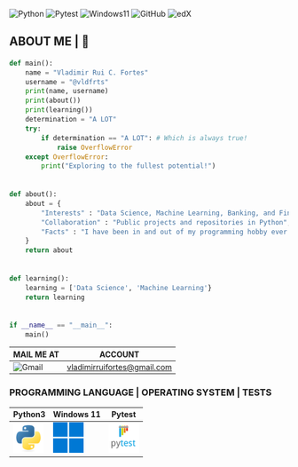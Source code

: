 ![Python](https://img.shields.io/badge/pythonista-3670A0?style=for-the-badge&logo=python&logoColor=ffdd54)
![Pytest](https://img.shields.io/badge/pytester-green?style=for-the-badge&logo=Pytest&logoColor=white)
![Windows11](https://img.shields.io/badge/windows%2011-blue?style=for-the-badge&logo=Windows)
![GitHub](https://img.shields.io/badge/open%20for%20pulls-%23121011.svg?style=for-the-badge&logo=github&logoColor=white)
![edX](https://img.shields.io/badge/edX%20learner-%2302262B.svg?style=for-the-badge&logo=edX&logoColor=white)

## ABOUT ME | 🙆
```python
def main():
    name = "Vladimir Rui C. Fortes"
    username = "@vldfrts"
    print(name, username)
    print(about())
    print(learning())
    determination = "A LOT"
    try:
        if determination == "A LOT": # Which is always true!
            raise OverflowError
    except OverflowError:
        print("Exploring to the fullest potential!")
    

def about():
    about = {
        "Interests" : "Data Science, Machine Learning, Banking, and Finance",
        "Collaboration" : "Public projects and repositories in Python",
        "Facts" : "I have been in and out of my programming hobby ever since I began in 2022, due to a lack of motivation."
    }
    return about
    

def learning():
    learning = ['Data Science', 'Machine Learning'}
    return learning


if __name__ == "__main__":
    main()
```

| MAIL ME AT  | ACCOUNT |
| ------------- | ------------- |
| ![Gmail](https://img.shields.io/badge/Gmail-D14836?style=for-the-badge&logo=gmail&logoColor=white)  |  vladimirruifortes@gmail.com  |

### PROGRAMMING LANGUAGE | OPERATING SYSTEM | TESTS                                                                                                          
| Python3 | Windows 11 | Pytest
|----------|----------|----------|                                                                                                                                                        
|<img src="https://github.com/devicons/devicon/blob/master/icons/python/python-original.svg" title="Python"  alt="Python" width="55" height="55"/>|<img src="https://github.com/devicons/devicon/blob/master/icons/windows11/windows11-original.svg" title="Windows 11"  alt="Windows" width="55" height="55"/>|<img src="https://github.com/devicons/devicon/blob/master/icons/pytest/pytest-original-wordmark.svg" title="Pytest"  alt="Pytest" width="55" height="55"/>|
